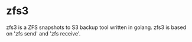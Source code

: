 # zfs3
zfs3 is a ZFS snapshots to S3 backup tool written in golang. 
zfs3 is based on 'zfs send' and 'zfs receive'.
